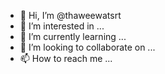 - 👋 Hi, I’m @thaweewatsrt
- 👀 I’m interested in ...
- 🌱 I’m currently learning ...
- 💞️ I’m looking to collaborate on ...
- 📫 How to reach me ...

<!---
thaweewatsrt/thaweewatsrt is a ✨ special ✨ repository because its `README.md` (this file) appears on your GitHub profile.
You can click the Preview link to take a look at your changes.
--->
